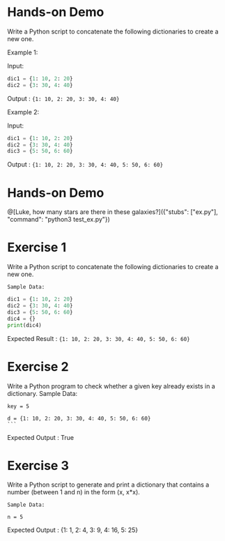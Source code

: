 # Hands-on Demo
 
Write a Python script to concatenate the following dictionaries to create a new one.

Example 1:
 
Input: 
```python
dic1 = {1: 10, 2: 20}
dic2 = {3: 30, 4: 40}
```
  Output : ```{1: 10, 2: 20, 3: 30, 4: 40}```

Example 2:
 
Input: 
```python
dic1 = {1: 10, 2: 20}
dic2 = {3: 30, 4: 40}
dic3 = {5: 50, 6: 60}
```
  Output : ```{1: 10, 2: 20, 3: 30, 4: 40, 5: 50, 6: 60}```

# Hands-on Demo

@[Luke, how many stars are there in these galaxies?]({"stubs": ["ex.py"], "command": "python3 test_ex.py"})


# Exercise 1
 
  Write a Python script to concatenate the following dictionaries to create a new one.
    

    Sample Data: 
```python
dic1 = {1: 10, 2: 20}
dic2 = {3: 30, 4: 40}
dic3 = {5: 50, 6: 60}
dic4 = {}
print(dic4)
```
  Expected Result : ```{1: 10, 2: 20, 3: 30, 4: 40, 5: 50, 6: 60}```

# Exercise 2
 
  Write a Python program to check whether a given key already exists in a dictionary.
    Sample Data: 

    key = 5

    d = {1: 10, 2: 20, 3: 30, 4: 40, 5: 50, 6: 60}
    ```
  Expected Output : True

# Exercise 3
 
  Write a Python script to generate and print a dictionary that contains a number (between 1 and n) in the form (x, x*x).
 
    
    Sample Data: 

    n = 5
    
  Expected Output : {1: 1, 2: 4, 3: 9, 4: 16, 5: 25}
